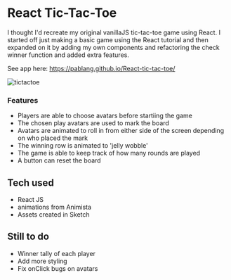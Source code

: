 # React Tic-Tac-Toe

I thought I'd recreate my original vanillaJS tic-tac-toe game using React. I started off just making a basic game using the React tutorial and then expanded on it by adding my own components and refactoring the check winner function and added extra features.

See app here: https://pablang.github.io/React-tic-tac-toe/

![tictactoe](https://user-images.githubusercontent.com/51078359/65876796-77d8ab80-e3cd-11e9-8c83-403898fea9f8.gif)

### Features
- Players are able to choose avatars before startiing the game
- The chosen play avatars are used to mark the board
- Avatars are animated to roll in from either side of the screen depending on who placed the mark
- The winning row is animated to 'jelly wobble'
- The game is able to keep track of how many rounds are played
- A button can reset the board

## Tech used
- React JS
- animations from Animista
- Assets created in Sketch

## Still to do
- Winner tally of each player
- Add more styling
- Fix onClick bugs on avatars
